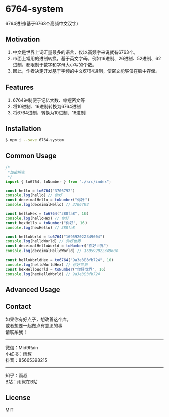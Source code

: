 # 6764-system
6764进制(基于6763个高频中文汉字)

## Motivation
1. 中文是世界上词汇量最多的语言，仅以高频字来说就有6763个。
2. 市面上常用的进制转换，基于英文字母，例如16进制、26进制、52进制、62进制，都限制于数字和字母大小写的个数。
3. 因此，作者决定开发基于字频的中文6764进制，使密文能够仅在脑中存储。

## Features

1. 6764进制便于记忆大数、缩短密文等
2. 将10进制、16进制转换为6764进制
3. 将6764进制，转换为10进制、16进制

## Installation
```sh
$ npm i --save 6764-system
```

## Common Usage
```js
/*
 *加密解密
 */
import { to6764, toNumber } from "./src/index";

const hello = to6764("3706792")
console.log(hello) // 你好
const deceimalHello = toNumber("你好")
console.log(deceimalHello) // 3706792

const helloHex = to6764("388fa8", 16)
console.log(helloHex) // 你好
const hexHello = toNumber("你好", 16)
console.log(hexHello) // 388fa8

const helloWorld = to6764("169592022349604")
console.log(helloWorld) // 你好世界
const deceimalHelloWorld = toNumber("你好世界")
console.log(deceimalHelloWorld) // 169592022349604

const helloWorldHex = to6764("9a3e383fb724", 16)
console.log(helloWorldHex) // 你好世界
const hexHelloWorld = toNumber("你好世界", 16)
console.log(hexHelloWorld) // 9a3e383fb724

```


## Advanced Usage

## Contact
如果你有好点子，想改善这个库，  
或者想要一起做点有意思的事  
请联系我！
- - -
微信：Mid9Rain  
小红书：雨叔  
抖音：85665398215
- - -
知乎：雨叔  
B站：雨叔在B站  

## License
MIT
